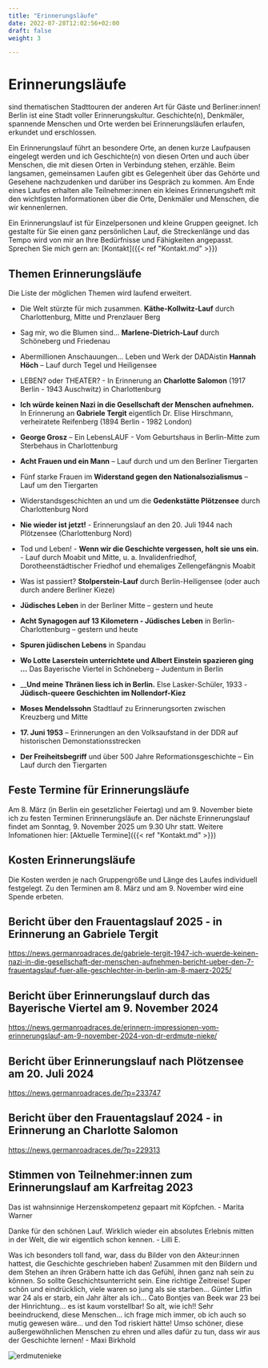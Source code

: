 ```yaml
---
title: "Erinnerungsläufe"
date: 2022-07-28T12:02:56+02:00
draft: false
weight: 3

---
```


# Erinnerungsläufe

sind thematischen Stadttouren der anderen Art für Gäste und Berliner:innen! Berlin ist eine Stadt voller Erinnerungskultur. Geschichte(n), Denkmäler, spannende Menschen und Orte werden bei Erinnerungsläufen erlaufen, erkundet und erschlossen.
 
Ein Erinnerungslauf führt an besondere Orte, an denen kurze Laufpausen eingelegt werden und ich Geschichte(n) von diesen Orten und auch über Menschen, die mit diesen Orten in Verbindung stehen, erzähle. Beim langsamen, gemeinsamen Laufen gibt es Gelegenheit über das Gehörte und Gesehene nachzudenken und darüber ins Gespräch zu kommen. Am Ende eines Laufes erhalten alle Teilnehmer:innen ein kleines Erinnerungsheft mit den wichtigsten Informationen über die Orte, Denkmäler und Menschen, die wir kennenlernen. 

Ein Erinnerungslauf ist für Einzelpersonen und kleine Gruppen geeignet. Ich gestalte für Sie einen ganz persönlichen Lauf, die Streckenlänge und das Tempo wird von mir an Ihre Bedürfnisse und Fähigkeiten angepasst. Sprechen Sie mich gern an: [Kontakt]({{< ref "Kontakt.md" >}})


## Themen Erinnerungsläufe

Die Liste der möglichen Themen wird laufend erweitert.

* Die Welt stürzte für mich zusammen. __Käthe-Kollwitz-Lauf__ durch Charlottenburg, Mitte und Prenzlauer Berg

* Sag mir, wo die Blumen sind… __Marlene-Dietrich-Lauf__ durch Schöneberg und Friedenau

* Abermillionen Anschauungen… Leben und Werk der DADAistin __Hannah Höch__ – Lauf durch Tegel und Heiligensee

* LEBEN? oder THEATER? - In Erinnerung an __Charlotte Salomon__ (1917 Berlin - 1943 Auschwitz) in Charlottenburg

* __Ich würde keinen Nazi in die Gesellschaft der Menschen aufnehmen.__ In Erinnerung an __Gabriele Tergit__ eigentlich Dr. Elise Hirschmann, verheiratete Reifenberg (1894 Berlin - 1982 London)

* __George Grosz__ – Ein LebensLAUF - Vom Geburtshaus in Berlin-Mitte zum Sterbehaus in Charlottenburg

* __Acht Frauen und ein Mann__ – Lauf durch und um den Berliner Tiergarten

* Fünf starke Frauen im __Widerstand gegen den Nationalsozialismus__ – Lauf um den Tiergarten

* Widerstandsgeschichten an und um die __Gedenkstätte Plötzensee__ durch Charlottenburg Nord

* __Nie wieder ist jetzt!__ - Erinnerungslauf an den 20. Juli 1944 nach Plötzensee (Charlottenburg Nord)

* Tod und Leben! - __Wenn wir die Geschichte vergessen, holt sie uns ein.__ - Lauf durch Moabit und Mitte, u. a. Invalidenfriedhof, Dorotheenstädtischer Friedhof und ehemaliges Zellengefängnis Moabit

* Was ist passiert? __Stolperstein-Lauf__ durch Berlin-Heiligensee (oder auch durch andere Berliner Kieze)

* __Jüdisches Leben__ in der Berliner Mitte – gestern und heute 

* __Acht Synagogen auf 13 Kilometern - Jüdisches Leben__ in Berlin-Charlottenburg – gestern und heute

* __Spuren jüdischen Lebens__ in Spandau

* __Wo Lotte Laserstein unterrichtete und Albert Einstein spazieren ging …__ Das Bayerische Viertel in Schöneberg – Judentum in Berlin

* ____Und meine Thränen liess ich in Berlin.__ Else Lasker-Schüler, 1933 - __Jüdisch-queere Geschichten im Nollendorf-Kiez__

* __Moses Mendelssohn__ Stadtlauf zu Erinnerungsorten zwischen Kreuzberg und Mitte

* __17. Juni 1953__ – Erinnerungen an den Volksaufstand in der DDR auf historischen Demonstationsstrecken

* __Der Freiheitsbegriff__ und über 500 Jahre Reformationsgeschichte – Ein Lauf durch den Tiergarten


## Feste Termine für Erinnerungsläufe

Am 8. März (in Berlin ein gesetzlicher Feiertag) und am 9. November biete ich zu festen Terminen Erinnerungsläufe an. Der nächste Erinnerungslauf findet am Sonntag, 9. November 2025 um 9.30 Uhr statt. Weitere Infomationen hier: [Aktuelle Termine]({{< ref "Kontakt.md" >}})

## Kosten Erinnerungsläufe

Die Kosten werden je nach Gruppengröße und Länge des Laufes individuell festgelegt. Zu den Terminen am 8. März und am 9. November wird eine Spende erbeten.

## Bericht über den Frauentagslauf 2025 - in Erinnerung an Gabriele Tergit

https://news.germanroadraces.de/gabriele-tergit-1947-ich-wuerde-keinen-nazi-in-die-gesellschaft-der-menschen-aufnehmen-bericht-ueber-den-7-frauentagslauf-fuer-alle-geschlechter-in-berlin-am-8-maerz-2025/

## Bericht über Erinnerungslauf durch das Bayerische Viertel am 9. November 2024

https://news.germanroadraces.de/erinnern-impressionen-vom-erinnerungslauf-am-9-november-2024-von-dr-erdmute-nieke/

## Bericht über Erinnerungslauf nach Plötzensee am 20. Juli 2024

https://news.germanroadraces.de/?p=233747

## Bericht über den Frauentagslauf 2024 - in Erinnerung an Charlotte Salomon

https://news.germanroadraces.de/?p=229313

## Stimmen von Teilnehmer:innen zum Erinnerungslauf am Karfreitag 2023

Das ist wahnsinnige Herzenskompetenz gepaart mit Köpfchen. - Marita Warner

Danke für den schönen Lauf. Wirklich wieder ein absolutes Erlebnis mitten in der Welt, die wir eigentlich schon kennen. - Lilli E.

Was ich besonders toll fand, war, dass du Bilder von den Akteur:innen hattest, die Geschichte geschrieben haben! Zusammen mit den Bildern und dem Stehen an ihren Gräbern hatte ich das Gefühl, ihnen ganz nah sein zu können. So sollte Geschichtsunterricht sein. Eine richtige Zeitreise! Super schön und eindrücklich, viele waren so jung als sie starben... Günter Litfin war 24 als er starb, ein Jahr älter als ich... Cato Bontjes van Beek war 23 bei der Hinrichtung... es ist kaum vorstellbar! So alt, wie ich!! Sehr beeindruckend, diese Menschen... ich frage mich immer, ob ich auch so mutig gewesen wäre... und den Tod riskiert hätte! Umso schöner, diese außergewöhnlichen Menschen zu ehren und alles dafür zu tun, dass wir aus der Geschichte lernen! - Maxi Birkhold



![erdmutenieke](/Hannah.jpg)




